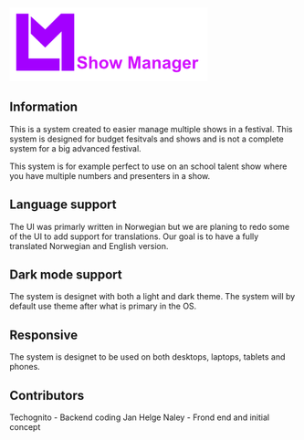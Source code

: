 ![Logo](Screenshots/logo.png)

## Information
This is a system created to easier manage multiple shows in a festival. This system is designed for budget fesitvals and shows and is not a complete system for a big advanced festival.

This system is for example perfect to use on an school talent show where you have multiple numbers and presenters in a show.

## Language support
The UI was primarly written in Norwegian but we are planing to redo some of the UI to add support for translations. Our goal is to have a fully translated Norwegian and English version.

## Dark mode support
The system is designet with both a light and dark theme. The system will by default use theme after what is primary in the OS.

## Responsive
The system is designet to be used on both desktops, laptops, tablets and phones.


## Contributors
Techognito - Backend coding
Jan Helge Naley - Frond end and initial concept
## 
